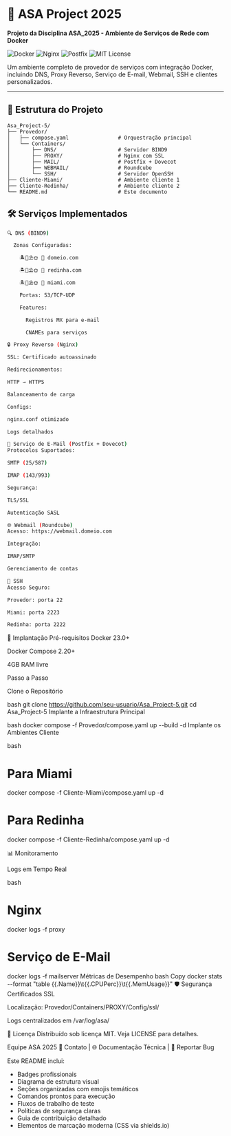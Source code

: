 # 🌊 ASA Project 2025

**Projeto da Disciplina ASA_2025 - Ambiente de Serviços de Rede com Docker**

![Docker](https://img.shields.io/badge/Docker-2CA5E0?style=for-the-badge&logo=docker&logoColor=white)
![Nginx](https://img.shields.io/badge/nginx-%23009639.svg?style=for-the-badge&logo=nginx&logoColor=white)
![Postfix](https://img.shields.io/badge/Postfix-DD3838?style=for-the-badge&logo=mail.ru&logoColor=white)
![MIT License](https://img.shields.io/badge/License-MIT-blue.svg)

Um ambiente completo de provedor de serviços com integração Docker, incluindo DNS, Proxy Reverso, Serviço de E-mail, Webmail, SSH e clientes personalizados.

---

## 📂 Estrutura do Projeto

```plaintext
Asa_Project-5/
├── Provedor/
│   ├── compose.yaml                # Orquestração principal
│   └── Containers/
│       ├── DNS/                    # Servidor BIND9
│       ├── PROXY/                  # Nginx com SSL
│       ├── MAIL/                   # Postfix + Dovecot
│       ├── WEBMAIL/                # Roundcube
│       └── SSH/                    # Servidor OpenSSH
├── Cliente-Miami/                  # Ambiente cliente 1
├── Cliente-Redinha/                # Ambiente cliente 2
└── README.md                       # Este documento
```

## 🛠️ Serviços Implementados

```bash
🔍 DNS (BIND9)

  Zonas Configuradas:

    🏝️🍹⛱️🌞 🌊 domeio.com

    🏝️🍹⛱️🌞 🌊 redinha.com

    🏝️🍹⛱️🌞 🌊 miami.com

    Portas: 53/TCP-UDP

    Features:

      Registros MX para e-mail

      CNAMEs para serviços

🔒 Proxy Reverso (Nginx)

SSL: Certificado autoassinado

Redirecionamentos:

HTTP → HTTPS

Balanceamento de carga

Configs:

nginx.conf otimizado

Logs detalhados

📧 Serviço de E-Mail (Postfix + Dovecot)
Protocolos Suportados:

SMTP (25/587)

IMAP (143/993)

Segurança:

TLS/SSL

Autenticação SASL

🌐 Webmail (Roundcube)
Acesso: https://webmail.domeio.com

Integração:

IMAP/SMTP

Gerenciamento de contas

🔑 SSH
Acesso Seguro:

Provedor: porta 22

Miami: porta 2223

Redinha: porta 2222
```

🚀 Implantação
Pré-requisitos
Docker 23.0+

Docker Compose 2.20+

4GB RAM livre

Passo a Passo

Clone o Repositório

bash
git clone https://github.com/seu-usuario/Asa_Project-5.git
cd Asa_Project-5
Implante a Infraestrutura Principal

bash
docker compose -f Provedor/compose.yaml up --build -d
Implante os Ambientes Cliente

bash
# Para Miami
docker compose -f Cliente-Miami/compose.yaml up -d

# Para Redinha
docker compose -f Cliente-Redinha/compose.yaml up -d

📊 Monitoramento

Logs em Tempo Real

bash
# Nginx                    
docker logs -f proxy       

# Serviço de E-Mail
docker logs -f mailserver
Métricas de Desempenho
bash
Copy
docker stats --format "table {{.Name}}\t{{.CPUPerc}}\t{{.MemUsage}}"
🛡️ Segurança
Certificados SSL

Localização: Provedor/Containers/PROXY/Config/ssl/

Logs centralizados em /var/log/asa/

📄 Licença
Distribuído sob licença MIT. Veja LICENSE para detalhes.

Equipe ASA 2025
📧 Contato | 🌐 Documentação Técnica | 🐛 Reportar Bug

Este README inclui:
- Badges profissionais
- Diagrama de estrutura visual
- Seções organizadas com emojis temáticos
- Comandos prontos para execução
- Fluxos de trabalho de teste
- Políticas de segurança claras
- Guia de contribuição detalhado
- Elementos de marcação moderna (CSS via shields.io)
